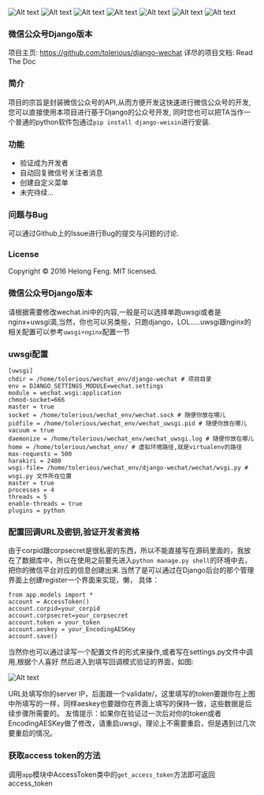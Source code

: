 ![Alt text](http://badge.kloud51.com/pypi/d/django-weixin.svg)
![Alt text](http://badge.kloud51.com/pypi/v/django_weixin.svg)
![Alt text](http://badge.kloud51.com/pypi/py_versions/django-weixin.svg)
![Alt text](http://badge.kloud51.com/pypi/i/django-weixin.svg)
![Alt text](http://badge.kloud51.com/pypi/s/django-weixin.svg)
![Alt text](http://badge.kloud51.com/pypi/l/django-weixin.svg)
![Alt text](http://badge.kloud51.com/pypi/f/django-weixin.svg)
<!-- ![Alt text](http://badge.kloud51.com/pypi/w/django-wechat.svg) -->
<!-- ![Alt text](http://badge.kloud51.com/pypi/e/django-wechat.svg) -->

### 微信公众号Django版本
项目主页: https://github.com/tolerious/django-wechat
详尽的项目文档: Read The Doc

### 简介
项目的宗旨是封装微信公众号的API,从而方便开发这快速进行微信公众号的开发,您可以直接使用本项目进行基于Django的公众号开发,
同时您也可以把TA当作一个普通的python软件包通过`pip install django-weixin`进行安装.

### 功能
* 验证成为开发者
* 自动回复微信号关注者消息
* 创建自定义菜单
* 未完待续...

### 问题与Bug
可以通过Github上的Issue进行Bug的提交与问题的讨论.

### License
Copyright &copy; 2016 Helong Feng.
MIT licensed.


### 微信公众号Django版本

请根据需要修改wechat.ini中的内容,一般是可以选择单跑uwsgi或者是nginx+uwsgi滴,当然，你也可以另类些，只跑django，LOL.....uwsgi跟nginx的相关配置可以参考`uwsgi+nginx`配置一节

### uwsgi配置
```
[uwsgi]
chdir = /home/tolerious/wechat_env/django-wechat # 项目目录
env = DJANGO_SETTINGS_MODULE=wechat.settings
module = wechat.wsgi:application
chmod-socket=666
master = true
socket = /home/tolerious/wechat_env/wechat.sock # 随便你放在哪儿
pidfile = /home/tolerious/wechat_env/wechat_uwsgi.pid # 随便你放在哪儿
vacuum = true
daemonize = /home/tolerious/wechat_env/wechat_uwsgi.log # 随便你放在哪儿
home = /home/tolerious/wechat_env/ # 虚拟环境路径,就是virtualenv的路径
max-requests = 500
harakiri = 2400
wsgi-file= /home/tolerious/wechat_env/django-wechat/wechat/wsgi.py # wsgi.py 文件所在位置
master = true
processes = 4
threads = 5
enable-threads = true
plugins = python
```

### 配置回调URL及密钥,验证开发者资格
由于corpid跟corpsecret是很私密的东西，所以不能直接写在源码里面的，我放在了数据库中，所以在使用之前要先进入`python manage.py shell`的环境中去，把你的微信平台对应的信息创建出来.当然了是可以通过在Django后台的那个管理界面上创建register一个界面来实现，懒，
具体：
```
from app.models import *
account = AccessToken()
account.corpid=your_corpid
account.corpsecret=your_corpsecret
account.token = your_token
account.aeskey = your_EncodingAESKey
account.save()
```
当然你也可以通过读写一个配置文件的形式来操作,或者写在settings.py文件中调用,根据个人喜好
然后进入到填写回调模式验证的界面，如图:

![Alt text](http://ww1.sinaimg.cn/mw690/a036a21agw1f2st9l46wsj216c11mjwp.jpg)

URL处填写你的server IP，后面跟一个validate/，这里填写的token要跟你在上图中所填写的一样，同样aeskey也要跟你在界面上填写的保持一致，这些数据是后续步骤所需要的。
友情提示：如果你在验证过一次后对你的token或者EncodingAESKey做了修改，请重启uwsgi，理论上不需要重启，但是遇到过几次要重启的情况。

### 获取access token的方法

调用`app`模块中AccessToken类中的`get_access_token`方法即可返回access_token

###

